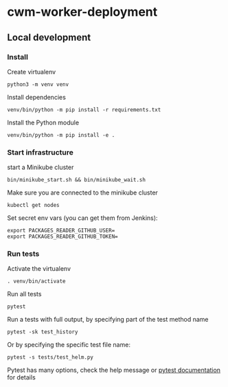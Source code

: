 # cwm-worker-deployment

## Local development

### Install

Create virtualenv

```
python3 -m venv venv
```

Install dependencies

```
venv/bin/python -m pip install -r requirements.txt
```

Install the Python module

```
venv/bin/python -m pip install -e .
```

### Start infrastructure

start a Minikube cluster

```
bin/minikube_start.sh && bin/minikube_wait.sh
``` 

Make sure you are connected to the minikube cluster

```
kubectl get nodes
```

Set secret env vars (you can get them from Jenkins):

```
export PACKAGES_READER_GITHUB_USER=
export PACKAGES_READER_GITHUB_TOKEN=
```

### Run tests

Activate the virtualenv

```
. venv/bin/activate
```

Run all tests

```
pytest
```

Run a tests with full output, by specifying part of the test method name

```
pytest -sk test_history
```

Or by specifying the specific test file name:

```
pytest -s tests/test_helm.py
```

Pytest has many options, check the help message or [pytest documentation](https://docs.pytest.org/en/latest/) for details
